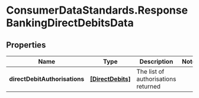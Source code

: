# ConsumerDataStandards.ResponseBankingDirectDebitsData

## Properties
Name | Type | Description | Notes
------------ | ------------- | ------------- | -------------
**directDebitAuthorisations** | [**[DirectDebits]**](DirectDebits.md) | The list of authorisations returned | 


